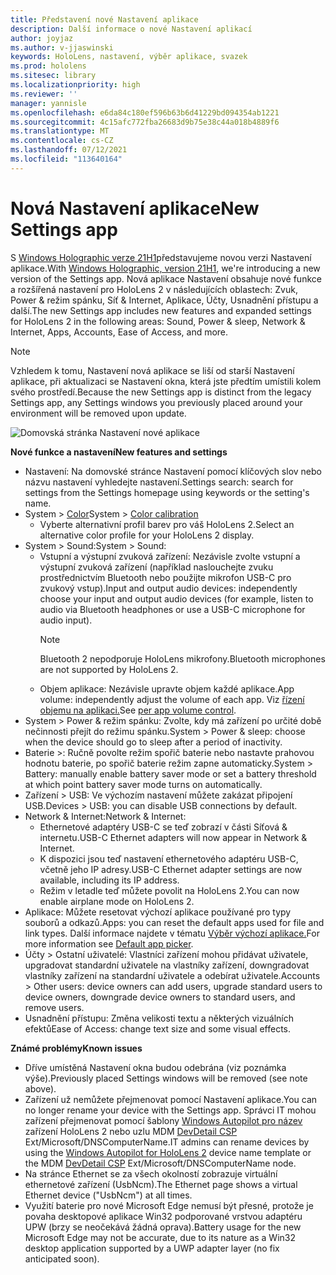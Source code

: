 ```yaml
---
title: Představení nové Nastavení aplikace
description: Další informace o nové Nastavení aplikací
author: joyjaz
ms.author: v-jjaswinski
keywords: HoloLens, nastavení, výběr aplikace, svazek
ms.prod: hololens
ms.sitesec: library
ms.localizationpriority: high
ms.reviewer: ''
manager: yannisle
ms.openlocfilehash: e6da84c180ef596b63b6d41229bd094354ab1221
ms.sourcegitcommit: 4c15afc772fba26683d9b75e38c44a018b4889f6
ms.translationtype: MT
ms.contentlocale: cs-CZ
ms.lasthandoff: 07/12/2021
ms.locfileid: "113640164"
---
```

# <a name="new-settings-app"></a><span data-ttu-id="f67da-104">Nová Nastavení aplikace</span><span class="sxs-lookup"><span data-stu-id="f67da-104">New Settings app</span></span>

<span data-ttu-id="f67da-105">S [Windows Holographic verze 21H1](hololens-release-notes.md#windows-holographic-version-21h1)představujeme novou verzi Nastavení aplikace.</span><span class="sxs-lookup"><span data-stu-id="f67da-105">With [Windows Holographic, version 21H1](hololens-release-notes.md#windows-holographic-version-21h1), we're introducing a new version of the Settings app.</span></span> <span data-ttu-id="f67da-106">Nová aplikace Nastavení obsahuje nové funkce a rozšířená nastavení pro HoloLens 2 v následujících oblastech: Zvuk, Power & režim spánku, Síť & Internet, Aplikace, Účty, Usnadnění přístupu a další.</span><span class="sxs-lookup"><span data-stu-id="f67da-106">The new Settings app includes new features and expanded settings for HoloLens 2 in the following areas: Sound, Power & sleep, Network & Internet, Apps, Accounts, Ease of Access, and more.</span></span>

> [!NOTE]
> <span data-ttu-id="f67da-107">Vzhledem k tomu, Nastavení nová aplikace se liší od starší Nastavení aplikace, při aktualizaci se Nastavení okna, která jste předtím umístili kolem svého prostředí.</span><span class="sxs-lookup"><span data-stu-id="f67da-107">Because the new Settings app is distinct from the legacy Settings app, any Settings windows you previously placed around your environment will be removed upon update.</span></span>

![Domovská stránka Nastavení nové aplikace](images/new-settings-app.png)

<span data-ttu-id="f67da-109">**Nové funkce a nastavení**</span><span class="sxs-lookup"><span data-stu-id="f67da-109">**New features and settings**</span></span>
- <span data-ttu-id="f67da-110">Nastavení: Na domovské stránce Nastavení pomocí klíčových slov nebo názvu nastavení vyhledejte nastavení.</span><span class="sxs-lookup"><span data-stu-id="f67da-110">Settings search: search for settings from the Settings homepage using keywords or the setting's name.</span></span>
- <span data-ttu-id="f67da-111">System > [Color](hololens2-display.md#how-to-use-display-color-calibration)</span><span class="sxs-lookup"><span data-stu-id="f67da-111">System > [Color calibration](hololens2-display.md#how-to-use-display-color-calibration)</span></span>
    - <span data-ttu-id="f67da-112">Vyberte alternativní profil barev pro váš HoloLens 2.</span><span class="sxs-lookup"><span data-stu-id="f67da-112">Select an alternative color profile for your HoloLens 2 display.</span></span>
- <span data-ttu-id="f67da-113">System > Sound:</span><span class="sxs-lookup"><span data-stu-id="f67da-113">System > Sound:</span></span>
  - <span data-ttu-id="f67da-114">Vstupní a výstupní zvuková zařízení: Nezávisle zvolte vstupní a výstupní zvuková zařízení (například naslouchejte zvuku prostřednictvím Bluetooth nebo použijte mikrofon USB-C pro zvukový vstup).</span><span class="sxs-lookup"><span data-stu-id="f67da-114">Input and output audio devices: independently choose your input and output audio devices (for example, listen to audio via Bluetooth headphones or use a USB-C microphone for audio input).</span></span>
    > [!NOTE]
    > <span data-ttu-id="f67da-115">Bluetooth 2 nepodporuje HoloLens mikrofony.</span><span class="sxs-lookup"><span data-stu-id="f67da-115">Bluetooth microphones are not supported by HoloLens 2.</span></span>
  - <span data-ttu-id="f67da-116">Objem aplikace: Nezávisle upravte objem každé aplikace.</span><span class="sxs-lookup"><span data-stu-id="f67da-116">App volume: independently adjust the volume of each app.</span></span> <span data-ttu-id="f67da-117">Viz [řízení objemu na aplikaci.](holographic-home.md#per-app-volume-control)</span><span class="sxs-lookup"><span data-stu-id="f67da-117">See [per app volume control](holographic-home.md#per-app-volume-control).</span></span>
- <span data-ttu-id="f67da-118">System > Power & režim spánku: Zvolte, kdy má zařízení po určité době nečinnosti přejít do režimu spánku.</span><span class="sxs-lookup"><span data-stu-id="f67da-118">System > Power & sleep: choose when the device should go to sleep after a period of inactivity.</span></span>
- <span data-ttu-id="f67da-119">Baterie >: Ručně povolte režim spořič baterie nebo nastavte prahovou hodnotu baterie, po spořič baterie režim zapne automaticky.</span><span class="sxs-lookup"><span data-stu-id="f67da-119">System > Battery: manually enable battery saver mode or set a battery threshold at which point battery saver mode turns on automatically.</span></span>
- <span data-ttu-id="f67da-120">Zařízení > USB: Ve výchozím nastavení můžete zakázat připojení USB.</span><span class="sxs-lookup"><span data-stu-id="f67da-120">Devices > USB: you can disable USB connections by default.</span></span>
- <span data-ttu-id="f67da-121">Network & Internet:</span><span class="sxs-lookup"><span data-stu-id="f67da-121">Network & Internet:</span></span>
  - <span data-ttu-id="f67da-122">Ethernetové adaptéry USB-C se teď zobrazí v části Síťová & internetu.</span><span class="sxs-lookup"><span data-stu-id="f67da-122">USB-C Ethernet adapters will now appear in Network & Internet.</span></span>
  - <span data-ttu-id="f67da-123">K dispozici jsou teď nastavení ethernetového adaptéru USB-C, včetně jeho IP adresy.</span><span class="sxs-lookup"><span data-stu-id="f67da-123">USB-C Ethernet adapter settings are now available, including its IP address.</span></span>
  - <span data-ttu-id="f67da-124">Režim v letadle teď můžete povolit na HoloLens 2.</span><span class="sxs-lookup"><span data-stu-id="f67da-124">You can now enable airplane mode on HoloLens 2.</span></span>
- <span data-ttu-id="f67da-125">Aplikace: Můžete resetovat výchozí aplikace používané pro typy souborů a odkazů.</span><span class="sxs-lookup"><span data-stu-id="f67da-125">Apps: you can reset the default apps used for file and link types.</span></span> <span data-ttu-id="f67da-126">Další informace najdete v tématu [Výběr výchozí aplikace.](holographic-home.md#default-app-picker)</span><span class="sxs-lookup"><span data-stu-id="f67da-126">For more information see [Default app picker](holographic-home.md#default-app-picker).</span></span>
- <span data-ttu-id="f67da-127">Účty > Ostatní uživatelé: Vlastníci zařízení mohou přidávat uživatele, upgradovat standardní uživatele na vlastníky zařízení, downgradovat vlastníky zařízení na standardní uživatele a odebírat uživatele.</span><span class="sxs-lookup"><span data-stu-id="f67da-127">Accounts > Other users: device owners can add users, upgrade standard users to device owners, downgrade device owners to standard users, and remove users.</span></span>
- <span data-ttu-id="f67da-128">Usnadnění přístupu: Změna velikosti textu a některých vizuálních efektů</span><span class="sxs-lookup"><span data-stu-id="f67da-128">Ease of Access: change text size and some visual effects.</span></span>

<span data-ttu-id="f67da-129">**Známé problémy**</span><span class="sxs-lookup"><span data-stu-id="f67da-129">**Known issues**</span></span>
- <span data-ttu-id="f67da-130">Dříve umístěná Nastavení okna budou odebrána (viz poznámka výše).</span><span class="sxs-lookup"><span data-stu-id="f67da-130">Previously placed Settings windows will be removed (see note above).</span></span>
- <span data-ttu-id="f67da-131">Zařízení už nemůžete přejmenovat pomocí Nastavení aplikace.</span><span class="sxs-lookup"><span data-stu-id="f67da-131">You can no longer rename your device with the Settings app.</span></span> <span data-ttu-id="f67da-132">Správci IT mohou zařízení přejmenovat pomocí šablony [Windows Autopilot pro název](hololens2-autopilot.md) zařízení HoloLens 2 nebo uzlu MDM [DevDetail CSP](/windows/client-management/mdm/devdetail-csp) Ext/Microsoft/DNSComputerName.</span><span class="sxs-lookup"><span data-stu-id="f67da-132">IT admins can rename devices by using the [Windows Autopilot for HoloLens 2](hololens2-autopilot.md) device name template or the MDM [DevDetail CSP](/windows/client-management/mdm/devdetail-csp) Ext/Microsoft/DNSComputerName node.</span></span>
- <span data-ttu-id="f67da-133">Na stránce Ethernet se za všech okolností zobrazuje virtuální ethernetové zařízení (UsbNcm).</span><span class="sxs-lookup"><span data-stu-id="f67da-133">The Ethernet page shows a virtual Ethernet device ("UsbNcm") at all times.</span></span>
- <span data-ttu-id="f67da-134">Využití baterie pro nové Microsoft Edge nemusí být přesné, protože je povaha desktopové aplikace Win32 podporované vrstvou adaptéru UPW (brzy se neočekává žádná oprava).</span><span class="sxs-lookup"><span data-stu-id="f67da-134">Battery usage for the new Microsoft Edge may not be accurate, due to its nature as a Win32 desktop application supported by a UWP adapter layer (no fix anticipated soon).</span></span>


